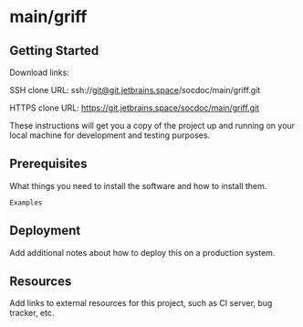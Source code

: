 # main/griff



## Getting Started

Download links:

SSH clone URL: ssh://git@git.jetbrains.space/socdoc/main/griff.git

HTTPS clone URL: https://git.jetbrains.space/socdoc/main/griff.git



These instructions will get you a copy of the project up and running on your local machine for development and testing purposes.

## Prerequisites

What things you need to install the software and how to install them.

```
Examples
```

## Deployment

Add additional notes about how to deploy this on a production system.

## Resources

Add links to external resources for this project, such as CI server, bug tracker, etc.
